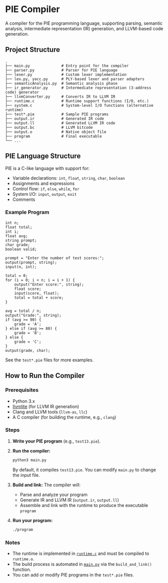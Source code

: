 # PIE Compiler

A compiler for the PIE programming language, supporting parsing, semantic analysis, intermediate representation (IR) generation, and LLVM-based code generation.

## Project Structure

```
.
├── main.py              # Entry point for the compiler
├── parser.py            # Parser for PIE language
├── lexer.py             # Custom lexer implementation
├── lex.py, yacc.py      # PLY-based lexer and parser adapters
├── semanticAnalysis.py  # Semantic analysis phase
├── ir_generator.py      # Intermediate representation (3-address code) generator
├── llvmConverter.py     # Converts IR to LLVM IR
├── runtime.c            # Runtime support functions (I/O, etc.)
├── system.c             # System-level I/O functions (alternative runtime)
├── test*.pie            # Sample PIE programs
├── output.ir            # Generated IR code
├── output.ll            # Generated LLVM IR code
├── output.bc            # LLVM bitcode
├── output.o             # Native object file
├── program              # Final executable
└── ...
```

## PIE Language Structure

PIE is a C-like language with support for:
- Variable declarations: `int`, `float`, `string`, `char`, `boolean`
- Assignments and expressions
- Control flow: `if`, `else`, `while`, `for`
- System I/O: `input`, `output`, `exit`
- Comments

### Example Program

```pie
int n;
float total;
int i;
float avg;
string prompt;
char grade;
boolean valid;

prompt = "Enter the number of test scores:";
output(prompt, string);
input(n, int);

total = 0;
for (i = 0; i < n; i = i + 1) {
    output("Enter score:", string);
    float score;
    input(score, float);
    total = total + score;
}

avg = total / n;
output("Grade:", string);
if (avg >= 90) {
    grade = 'A';
} else if (avg >= 80) {
    grade = 'B';
} else {
    grade = 'C';
}
output(grade, char);
```

See the `test*.pie` files for more examples.

## How to Run the Compiler

### Prerequisites

- Python 3.x
- [llvmlite](https://github.com/numba/llvmlite) (for LLVM IR generation)
- Clang and LLVM tools (`llvm-as`, `llc`)
- A C compiler (for building the runtime, e.g., `clang`)

### Steps

1. **Write your PIE program** (e.g., `test13.pie`).

2. **Run the compiler:**
   ```sh
   python3 main.py
   ```
   By default, it compiles `test13.pie`. You can modify `main.py` to change the input file.

3. **Build and link:**
   The compiler will:
   - Parse and analyze your program
   - Generate IR and LLVM IR (`output.ir`, `output.ll`)
   - Assemble and link with the runtime to produce the executable `program`

4. **Run your program:**
   ```sh
   ./program
   ```

### Notes

- The runtime is implemented in [`runtime.c`](runtime.c) and must be compiled to `runtime.o`.
- The build process is automated in [`main.py`](main.py) via the `build_and_link()` function.
- You can add or modify PIE programs in the `test*.pie` files.

